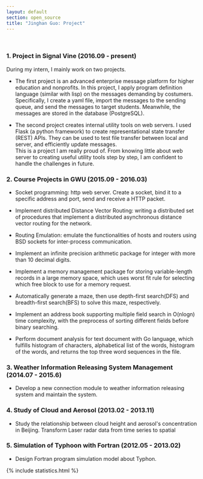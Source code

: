 ```yaml
---
layout: default
section: open_source 
title: "Jinghan Guo: Project"
---
```

&nbsp;

### 1. Project in Signal Vine (2016.09 - present)
During my intern, I mainly work on two projects.

* The first project is an advanced enterprise message platform for higher education and nonprofits. In this project, I apply program definition language (similar with lisp) on the messages demanding by costumers. Specifically, I create a yaml file, import the messages to the sending queue, and send the messages to target students. Meanwhile, the messages are stored in the database (PostgreSQL).

* The second project creates internal utility tools on web servers.
I used Flask (a python framework) to create representational state transfer (REST) APIs.
They can be used to test file transfer between local and server, and  efficiently update messages.<br/>
This is a project I am really proud of. From knowing little about web server to creating useful utility tools step by step, I am confident to handle the challenges in future.

### 2. Course Projects in GWU (2015.09 - 2016.03)

* Socket programming: http web server. Create a socket, bind it to a specific address and port, send and receive a HTTP packet.  

* Implement distributed Distance Vector Routing: writing a distributed set of procedures that implement a distributed asynchronous distance vector routing for the network.

* Routing Emulation: emulate the functionalities of hosts and routers using BSD sockets for inter-process communication.  

* Implement an infinite precision arithmetic package for integer with more than 10 decimal digits. 

* Implement a memory management package for storing variable-length records in a large memory space, which uses worst fit rule for selecting which free block to use for a memory request. 

* Automatically generate a maze, then use depth-first search(DFS) and breadth-first search(BFS) to solve this maze, respectively. 

* Implement an address book supporting multiple field search in O(nlogn) time complexity, with the preprocess of sorting different fields before binary searching.

* Perform document analysis for text document with Go language, which fulfills histogram of characters, alphabetical list of the words, histogram of the words, and returns the top three word sequences in the file.

### 3. Weather Information Releasing System Management (2014.07 - 2015.6)

* Develop a new connection module to weather information releasing system and maintain the system.

### 4. Study of Cloud and Aerosol (2013.02 - 2013.11)

* Study the relationship between cloud height and aerosol's concentration in Beijing. Transform Laser radar data from time series to spatial

### 5. Simulation of Typhoon with Fortran (2012.05 - 2013.02)
* Design Fortran program simulation model about Typhon.

{% include statistics.html %}
